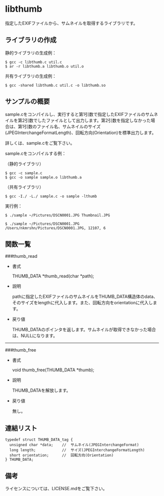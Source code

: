 libthumb
========

指定したEXIFファイルから、サムネイルを取得するライブラリです。

ライブラリの作成
----------------

静的ライブラリの生成例：

    $ gcc -c libthumb.c util.c
    $ ar -r libthumb.a libthumb.o util.o

共有ライブラリの生成例：

    $ gcc -shared libthumb.c util.c -o libthumb.so

サンプルの概要
--------------

sample.cをコンパイルし、実行すると第1引数で指定したEXIFファイルのサムネイルを第2引数でしたファイルとして出力します。第2引数を指定しなかった場合は、第1引数のファイル名、サムネイルのサイズ(JPEGInterchangeFormatLength)、回転方向(Orientation)を標準出力します。

詳しくは、sample.cをご覧下さい。

sample.cをコンパイルする例：

（静的ライブラリ）

    $ gcc -c sample.c
    $ gcc -o sample sample.o libthumb.a

（共有ライブラリ）

    $ gcc -I./ -L./ sample.c -o sample -lthumb

実行例：

    $ ./sample ~/Pictures/DSCN0001.JPG Thumbnail.JPG

    $ ./sample ~/Pictures/DSCN0001.JPG
    /Users/nkmrshn/Pictures/DSCN0001.JPG, 12107, 6

関数一覧
--------

###thumb_read

* 書式

  THUMB_DATA *thumb_read(char *path);

* 説明

  pathに指定したEXIFファイルのサムネイルをTHUMB_DATA構造体のdata、そのサイズをlengthに代入します。また、回転方向をorientationに代入します。

* 戻り値

  THUMB_DATAのポインタを返します。サムネイルが取得できなかった場合は、NULLになります。

---

###thumb_free

* 書式

  void thumb_free(THUMB_DATA *thumb);

* 説明

  THUMB_DATAを解放します。

* 戻り値

  無し。

連結リスト
----------

    typedef struct THUMB_DATA_tag {
      unsigned char *data;    //  サムネイル(JPEGInterchangeFormat)
      long length;            //  サイズ(JPEGInterchangeFormatLength)
      short orientation;      //  回転方向(Orientation)
    } THUMB_DATA;

備考
----

ライセンスについては、LICENSE.mdをご覧下さい。
